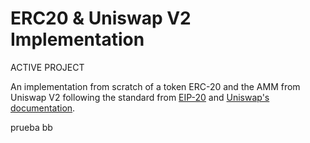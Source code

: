 # ERC20 & Uniswap V2 Implementation

ACTIVE PROJECT

An implementation from scratch of a token ERC-20 and the AMM from Uniswap V2 following the standard from [EIP-20](https://ethereum.org/en/developers/docs/standards/tokens/erc-20/#top) and [Uniswap's documentation](chrome-extension://efaidnbmnnnibpcajpcglclefindmkaj/https://uniswap.org/whitepaper.pdf).

prueba bb